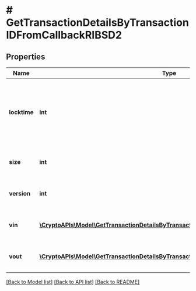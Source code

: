 # # GetTransactionDetailsByTransactionIDFromCallbackRIBSD2

## Properties

Name | Type | Description | Notes
------------ | ------------- | ------------- | -------------
**locktime** | **int** | Represents the time at which a particular transaction can be added to the blockchain. |
**size** | **int** | Represents the total size of this transaction. |
**version** | **int** | Represents transaction version number. |
**vin** | [**\CryptoAPIs\Model\GetTransactionDetailsByTransactionIDFromCallbackRIBSD2VinInner[]**](GetTransactionDetailsByTransactionIDFromCallbackRIBSD2VinInner.md) | Represents the transaction inputs. |
**vout** | [**\CryptoAPIs\Model\GetTransactionDetailsByTransactionIDFromCallbackRIBSD2VoutInner[]**](GetTransactionDetailsByTransactionIDFromCallbackRIBSD2VoutInner.md) | Represents the transaction outputs. |

[[Back to Model list]](../../README.md#models) [[Back to API list]](../../README.md#endpoints) [[Back to README]](../../README.md)
